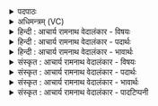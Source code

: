 <details><summary>पदपाठः</summary>

प्र꣢। सो꣡मा꣢꣯सः। म꣣दच्यु꣡तः꣢। म꣣द। च्यु꣡तः꣢꣯। श्र꣡व꣢꣯से। नः꣣। मघो꣡ना꣢म्। सु꣣ताः꣢। वि꣣द꣡थे꣢। अ꣣क्रमुः। ७६९।
</details>

<details><summary>अधिमन्त्रम् (VC)</summary>

- पवमानः सोमः
- श्यावाश्व आत्रेयः
- गायत्री
- षड्जः
</details>

<details><summary>हिन्दी : आचार्य रामनाथ वेदालंकार - विषयः</summary>

प्रथम ऋचा की पूर्वार्चिक में क्रमाङ्क ४७७ पर दिव्य आनन्द-रस के विषय में व्याख्या की गयी थी। यहाँ ज्ञानरस का विषय वर्णित करते हैं।
</details>

<details><summary>हिन्दी : आचार्य रामनाथ वेदालंकार - पदार्थः</summary>

पदार्थान्वयभाषाः -  (सुताः)आचार्य के द्वारा उत्पन्न किये गए, (मदच्युतः)आनन्दवर्षक(सोमासः)अध्यात्मविद्या के रस(मघोनाम् नः)हम विद्याधन के धनियों के(श्रवसे)यश के लिए(विदथे)विद्या-यज्ञ में(प्र अक्रमुः)प्रवाहित हो रहे हैं ॥१॥
</details>

<details><summary>हिन्दी : आचार्य रामनाथ वेदालंकार - भावार्थः</summary>

भावार्थभाषाः -  शिष्यों को चाहिए कि सुयोग्य गुरुओं के पास जाकर उनके पास से सब अध्यात्म विज्ञान ग्रहण करके परमात्मा का साक्षात्कार करें ॥१॥
</details>

<details><summary>संस्कृत : आचार्य रामनाथ वेदालंकार - विषयः</summary>

तत्र प्रथमा ऋक् पूर्वार्चिके ४७७ क्रमाङ्के दिव्यानन्दरसविषये व्याख्याता। अत्र ज्ञानरसविषयमाह।
</details>

<details><summary>संस्कृत : आचार्य रामनाथ वेदालंकार - पदार्थः</summary>

पदार्थान्वयभाषाः -  (सुताः)आचार्येण अभिषुताः,सम्पादिताः(मदच्युतः)आनन्दवर्षिणः(सोमासः)अध्यात्मज्ञानरसाः(मघोनाम् नः)विद्याधनवताम् अस्माकम्(श्रवसे)यशसे(विदथे)विद्यायज्ञे(प्र अक्रमुः)प्रक्रमन्ते प्रवहन्ति ॥१॥
</details>

<details><summary>संस्कृत : आचार्य रामनाथ वेदालंकार - भावार्थः</summary>

भावार्थभाषाः -  शिष्याः सुयोग्यान् गुरूनुपगम्य तत्सकाशात् सर्वमध्यात्मविज्ञानं गृहीत्वा परमात्मानं साक्षात्कुर्युः ॥१॥
</details>

<details><summary>संस्कृत : आचार्य रामनाथ वेदालंकार - पादटिप्पनी</summary>

टिप्पणी:   १.ऋ० ९।३२।१,‘मघोनाम्’ इत्यत्र ‘म॒घोनः॑’ इति पाठः। साम० ४७७।
</details>